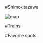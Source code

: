 #Shimokitazawa

![map](http://globalvoicesonline.org/wp-content/uploads/2009/11/route54-small.png)

#Trains

#Favorite spots
